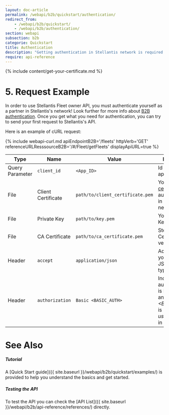 ```yaml
---
layout: doc-article
permalink: /webapi/b2b/quickstart/authentication/
redirect_from: 
    - /webapi/b2b/quickstart/
    - /webapi/b2b/authentication/
section: webapi
subsection: b2b
categorie: Quickstart
title: Authentication
description: "Getting authentication in Stellantis network is required in order to use Stellantis Fleet owner API."
require: api-reference
---
```

{% include  content/get-your-certificate.md %}

# 5. Request Example
In order to use Stellantis Fleet owner API, you must authenticate yourself as a partner in Stellantis's network! Look further for more info about [B2B authentication](#authentication-b2b).
Once you get what you need for authentication, you can try to send your first request to Stellantis's API.

Here is an example of cURL request:

{% include webapi-curl.md apiEndpointB2B='/fleets' httpVerb='GET' referenceURLResssourceB2B='/#/Fleet/getFleets' displayApiURL=true %}

Type|Name|Value|Description|Required
-|-|-|-|-
Query Parameter|`client_id`|`<App_ID>`|Id of the application.|Yes
File|Client Certificate|`path/to/client_certificate.pem`|Your [SSL certificate](#authentication-b2b) for authentication in Stelantis network.|Yes
File|Private Key|`path/to/key.pem`|Your Private Key file.|Yes
File|CA Certificate|`path/to/ca_certificate.pem`|Stellantis CA Cert for peer verification.|Yes
Header|`accept`|`application/json`| Advertises that you accept JSON content-type. |Yes
Header|`authorization`|`Basic <BASIC_AUTH> `|Indicate that authentication is Basic Auth and *&lt;BASIC_AUTH&gt;* is *user:password* in Base64.  |Yes


# See Also

##### Tutorial

A [Quick Start guide]({{ site.baseurl }}/webapi/b2b/quickstart/examples/) is provided to help you understand the basics and get started.

##### Testing the API

To test the API you can check the [API List]({{ site.baseurl }}/webapi/b2b/api-reference/references/) directly.
